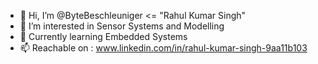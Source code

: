 - 👋 Hi, I’m @ByteBeschleuniger <= "Rahul Kumar Singh"
- 👀 I’m interested in Sensor Systems and Modelling
- 🌱 Currently learning Embedded Systems
- 📫 Reachable on : www.linkedin.com/in/rahul-kumar-singh-9aa11b103

<!---
ByteBeschleuniger/ByteBeschleuniger is a ✨ special ✨ repository because its `README.md` (this file) appears on your GitHub profile.
You can click the Preview link to take a look at your changes.
--->
